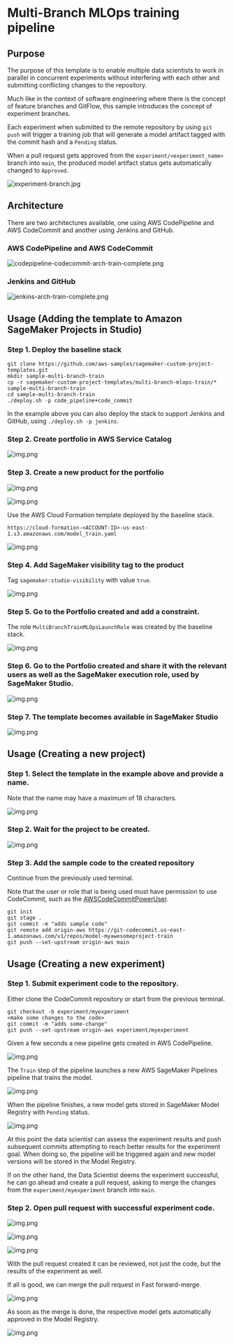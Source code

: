 # Multi-Branch MLOps training pipeline

## Purpose

The purpose of this template is to enable multiple data scientists to work in parallel in concurrent experiments without interfering with each other and submitting conflicting changes to the repository.

Much like in the context of software engineering where there is the concept of feature branches and GitFlow, this sample introduces the concept of experiment branches.

Each experiment when submitted to the remote repository by using ``git push`` will trigger a training job that will generate a model artifact tagged with the commit hash and a `Pending` status.

When a pull request gets approved from the ``experiment/<experiment_name>`` branch into `main`, the produced model artifact status gets automatically changed to `Approved`.

![experiment-branch.jpg](images/experiment-branch.jpg)

## Architecture

There are two architectures available, one using AWS CodePipeline and AWS CodeCommit and another using Jenkins and GitHub.

### AWS CodePipeline and AWS CodeCommit

![codepipeline-codecommit-arch-train-complete.png](images/codepipeline-codecommit-arch-train-complete.png)

### Jenkins and GitHub

![jenkins-arch-train-complete.png](images/jenkins-arch-train-complete.png)

## Usage (Adding the template to Amazon SageMaker Projects in Studio)

### Step 1. Deploy the baseline stack 

```
git clone https://github.com/aws-samples/sagemaker-custom-project-templates.git
mkdir sample-multi-branch-train
cp -r sagemaker-custom-project-templates/multi-branch-mlops-train/* sample-multi-branch-train
cd sample-multi-branch-train
./deploy.sh -p code_pipeline+code_commit
```

In the example above you can also deploy the stack to support Jenkins and GitHub, using `./deploy.sh -p jenkins`.

### Step 2. Create portfolio in AWS Service Catalog

![img.png](images/create-portfolio.png)

### Step 3. Create a new product for the portfolio

![img.png](images/create-product-1.png)

![img.png](images/create-product-2.png)

Use the AWS Cloud Formation template deployed by the baseline stack.

`https://cloud-formation-<ACCOUNT-ID>-us-east-1.s3.amazonaws.com/model_train.yaml`

![img.png](images/create-product-3.png)

### Step 4. Add SageMaker visibility tag to the product

Tag `sagemaker:studio-visibility` with value `true`.

![img.png](images/add-product-tag.png)

### Step 5. Go to the Portfolio created and add a constraint.

The role `MultiBranchTrainMLOpsLaunchRole` was created by the baseline stack.

![img.png](images/add-portfolio-constraint.png)

### Step 6. Go to the Portfolio created and share it with the relevant users as well as the SageMaker execution role, used by SageMaker Studio.

![img.png](images/add-portfolio-roles.png)

### Step 7. The template becomes available in SageMaker Studio

![img.png](images/studio-project-available.png)

## Usage (Creating a new project)

### Step 1. Select the template in the example above and provide a name.

Note that the name may have a maximum of 18 characters.

![img.png](images/create-project.png)

### Step 2. Wait for the project to be created.

![img.png](images/wait-project-create.png)

### Step 3. Add the sample code to the created repository

Continue from the previously used terminal.

Note that the user or role that is being used must have permission to use CodeCommit, such as the [AWSCodeCommitPowerUser](https://docs.aws.amazon.com/codecommit/latest/userguide/security-iam-awsmanpol.html#managed-policies-poweruser).

```
git init
git stage .
git commit -m "adds sample code"
git remote add origin-aws https://git-codecommit.us-east-1.amazonaws.com/v1/repos/model-myawesomeproject-train
git push --set-upstream origin-aws main
```

## Usage (Creating a new experiment)

### Step 1. Submit experiment code to the repository.

Either clone the CodeCommit repository or start from the previous terminal.

```
git checkout -b experiment/myexperiment
<make some changes to the code>
git commit -m "adds some-change"
git push --set-upstream origin-aws experiment/myexperiment
```

Given a few seconds a new pipeline gets created in AWS CodePipeline.

![img.png](images/codepipeline-running.png)

The `Train` step of the pipeline launches a new AWS SageMaker Pipelines pipeline that trains the model.

![img.png](images/sagemakerpipeline-running.png)

When the pipeline finishes, a new model gets stored in SageMaker Model Registry with `Pending` status.

![img.png](images/model-registry-pending.png)

At this point the data scientist can assess the experiment results and push subsequent commits attempting to reach better results for the experiment goal. When doing so, the pipeline will be triggered again and new model versions will be stored in the Model Registry.

If on the other hand, the Data Scientist deems the experiment successful, he can go ahead and create a pull request, asking to merge the changes from the `experiment/myexperiment` branch into `main`.

### Step 2. Open pull request with successful experiment code.

![img.png](images/open-pr-button.png)

![img.png](images/create-pr.png)

![img.png](images/pr-created.png)

With the pull request created it can be reviewed, not just the code, but the results of the experiment as well.

If all is good, we can merge the pull request in Fast forward-merge.

![img.png](images/merge-pr.png)

As soon as the merge is done, the respective model gets automatically approved in the Model Registry.

![img.png](images/model-registry-approved.png)